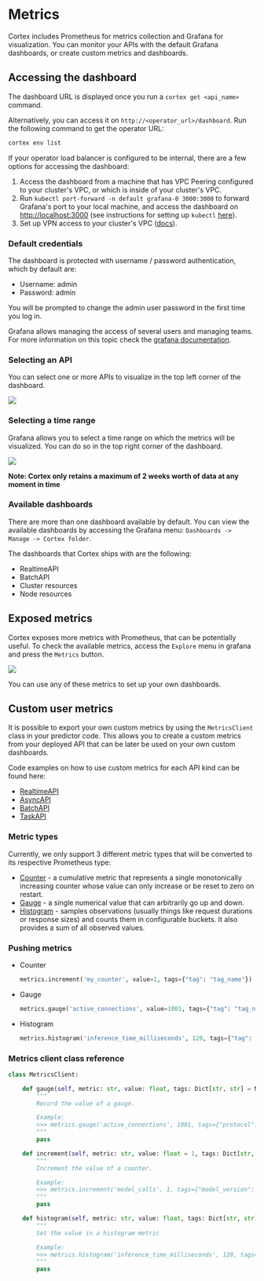# Metrics

Cortex includes Prometheus for metrics collection and Grafana for visualization. You can monitor your APIs with the default Grafana dashboards, or create custom metrics and dashboards.

## Accessing the dashboard

The dashboard URL is displayed once you run a `cortex get <api_name>` command.

Alternatively, you can access it on `http://<operator_url>/dashboard`. Run the following command to get the operator
URL:

```bash
cortex env list
```

If your operator load balancer is configured to be internal, there are a few options for accessing the dashboard:

1. Access the dashboard from a machine that has VPC Peering configured to your cluster's VPC, or which is inside of your
   cluster's VPC.
1. Run `kubectl port-forward -n default grafana-0 3000:3000` to forward Grafana's port to your local machine, and access
   the dashboard on [http://localhost:3000](http://localhost:3000) (see instructions for setting up `kubectl` [here](../advanced/kubectl.md)).
1. Set up VPN access to your cluster's
   VPC ([docs](https://docs.aws.amazon.com/vpc/latest/userguide/vpn-connections.html)).

### Default credentials

The dashboard is protected with username / password authentication, which by default are:

- Username: admin
- Password: admin

You will be prompted to change the admin user password in the first time you log in.

Grafana allows managing the access of several users and managing teams. For more information on this topic check
the [grafana documentation](https://grafana.com/docs/grafana/latest/manage-users).

### Selecting an API

You can select one or more APIs to visualize in the top left corner of the dashboard.

![](https://user-images.githubusercontent.com/7456627/107375721-57545180-6ae9-11eb-9474-ba58ad7eb0c5.png)

### Selecting a time range

Grafana allows you to select a time range on which the metrics will be visualized. You can do so in the top right corner
of the dashboard.

![](https://user-images.githubusercontent.com/7456627/107376148-d9dd1100-6ae9-11eb-8c2b-c678b41ade01.png)

**Note: Cortex only retains a maximum of 2 weeks worth of data at any moment in time**

### Available dashboards

There are more than one dashboard available by default. You can view the available dashboards by accessing the Grafana
menu: `Dashboards -> Manage -> Cortex folder`.

The dashboards that Cortex ships with are the following:

- RealtimeAPI
- BatchAPI
- Cluster resources
- Node resources

## Exposed metrics

Cortex exposes more metrics with Prometheus, that can be potentially useful. To check the available metrics, access
the `Explore` menu in grafana and press the `Metrics` button.

![](https://user-images.githubusercontent.com/7456627/107377492-515f7000-6aeb-11eb-9b46-909120335060.png)

You can use any of these metrics to set up your own dashboards.

## Custom user metrics

It is possible to export your own custom metrics by using the `MetricsClient` class in your predictor code. This allows
you to create a custom metrics from your deployed API that can be later be used on your own custom dashboards.

Code examples on how to use custom metrics for each API kind can be found here:

- [RealtimeAPI](../../workloads/realtime/metrics.md#custom-user-metrics)
- [AsyncAPI](../../workloads/async/metrics.md#custom-user-metrics)
- [BatchAPI](../../workloads/batch/metrics.md#custom-user-metrics)
- [TaskAPI](../../workloads/task/metrics.md#custom-user-metrics)

### Metric types

Currently, we only support 3 different metric types that will be converted to its respective Prometheus type:

- [Counter](https://prometheus.io/docs/concepts/metric_types/#counter) - a cumulative metric that represents a single
  monotonically increasing counter whose value can only increase or be reset to zero on restart.
- [Gauge](https://prometheus.io/docs/concepts/metric_types/#gauge) - a single numerical value that can arbitrarily go up
  and down.
- [Histogram](https://prometheus.io/docs/concepts/metric_types/#histogram) - samples observations (usually things like
  request durations or response sizes) and counts them in configurable buckets. It also provides a sum of all observed
  values.

### Pushing metrics

 - Counter

    ```python
    metrics.increment('my_counter', value=1, tags={"tag": "tag_name"})
    ```

 - Gauge

    ```python
    metrics.gauge('active_connections', value=1001, tags={"tag": "tag_name"})
    ```

 - Histogram

    ```python
    metrics.histogram('inference_time_milliseconds', 120, tags={"tag": "tag_name"})
    ```

### Metrics client class reference

```python
class MetricsClient:

    def gauge(self, metric: str, value: float, tags: Dict[str, str] = None):
        """
        Record the value of a gauge.

        Example:
        >>> metrics.gauge('active_connections', 1001, tags={"protocol": "http"})
        """
        pass

    def increment(self, metric: str, value: float = 1, tags: Dict[str, str] = None):
        """
        Increment the value of a counter.

        Example:
        >>> metrics.increment('model_calls', 1, tags={"model_version": "v1"})
        """
        pass

    def histogram(self, metric: str, value: float, tags: Dict[str, str] = None):
        """
        Set the value in a histogram metric

        Example:
        >>> metrics.histogram('inference_time_milliseconds', 120, tags={"model_version": "v1"})
        """
        pass
```
